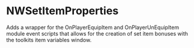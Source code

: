 # NWSetItemProperties
Adds a wrapper for the OnPlayerEquipItem and OnPlayerUnEquipItem module event scripts that allows for the creation of set item bonuses with the toolkits item variables window.
